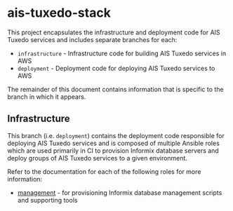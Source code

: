 # ais-tuxedo-stack

This project encapsulates the infrastructure and deployment code for AIS Tuxedo services and includes separate branches for each:

* `infrastructure` - Infrastructure code for building AIS Tuxedo services in AWS
* `deployment` - Deployment code for deploying AIS Tuxedo services to AWS

The remainder of this document contains information that is specific to the branch in which it appears.

## Infrastructure

This branch (i.e. `deployment`) contains the deployment code responsible for deploying AIS Tuxedo services and is composed of multiple Ansible roles which are used primarily in CI to provision Informix database servers and deploy groups of AIS Tuxedo services to a given environment.

Refer to the documentation for each of the following roles for more information:

* [management](roles/management/README.md) - for provisioning Informix database management scripts and supporting tools
